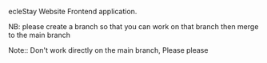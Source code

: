 ecleStay Website Frontend application.

NB:  please create a branch so that you can work on that branch then merge to the main branch

Note:: Don't work directly on the main branch, Please please
